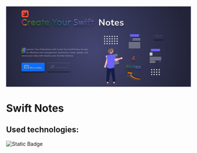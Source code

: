 ![Create your swift notes](./src/assets/images/git_hub_banner.jpg)

# Swift Notes

## Used technologies:
![Static Badge](https://img.shields.io/badge/:badgeContent?style=for-the-badge&logo=react&logoColor=40A2E3&label=React&labelColor=474F7A&color=FFA447)




